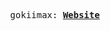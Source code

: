 <p align="center">
  <samp>
    gokiimax:
    <b><a href="https://gokiimax.github.io/">Website</a></b>
</samp><br>
</p>
